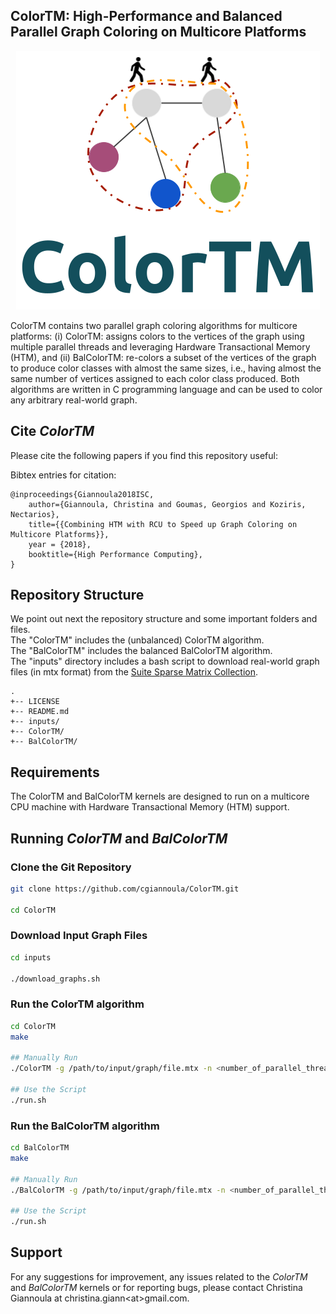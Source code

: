 ## ColorTM: High-Performance and Balanced Parallel Graph Coloring on Multicore Platforms

<p align="center">
  <img width="486" height="414" src="https://github.com/cgiannoula/ColorTM/blob/main/images/ColorTM_Logo.png">
</p>

ColorTM contains two parallel graph coloring algorithms for multicore platforms: (i) ColorTM: assigns colors to the vertices of the graph using multiple parallel threads and leveraging Hardware Transactional Memory (HTM), and (ii) BalColorTM: re-colors a subset of the vertices of the graph to produce color classes with almost the same sizes, i.e., having almost the same number of vertices assigned to each color class produced. Both algorithms are written in C programming language and can be used to color any arbitrary real-world graph.

## Cite <i>ColorTM</i>

Please cite the following papers if you find this repository useful:


Bibtex entries for citation:
```
@inproceedings{Giannoula2018ISC,
    author={Giannoula, Christina and Goumas, Georgios and Koziris, Nectarios},
    title={{Combining HTM with RCU to Speed up Graph Coloring on Multicore Platforms}}, 
    year = {2018},
    booktitle={High Performance Computing},
}
```

## Repository Structure
We point out next the repository structure and some important folders and files.<br> 
The "ColorTM" includes the (unbalanced) ColorTM algorithm.<br>
The "BalColorTM" includes the balanced BalColorTM algorithm.<br>
The "inputs" directory includes a bash script to download real-world graph files (in mtx format) from the [Suite Sparse Matrix Collection](https://sparse.tamu.edu/).<br> 

```
.
+-- LICENSE
+-- README.md
+-- inputs/ 
+-- ColorTM/ 
+-- BalColorTM/ 
```

## Requirements 

The ColorTM and BalColorTM kernels are designed to run on a multicore CPU machine with Hardware Transactional Memory (HTM) support.

## Running <i> ColorTM </i> and <i> BalColorTM </i>

### Clone the Git Repository

```sh
git clone https://github.com/cgiannoula/ColorTM.git

cd ColorTM
```

### Download Input Graph Files

```sh
cd inputs

./download_graphs.sh 
```


### Run the ColorTM algorithm 

```sh
cd ColorTM 
make

## Manually Run  
./ColorTM -g /path/to/input/graph/file.mtx -n <number_of_parallel_threads>

## Use the Script
./run.sh 
```


### Run the BalColorTM algorithm 

```sh
cd BalColorTM 
make

## Manually Run  
./BalColorTM -g /path/to/input/graph/file.mtx -n <number_of_parallel_threads>

## Use the Script
./run.sh 
```


## Support
For any suggestions for improvement, any issues related to the <i>ColorTM</i> and <i>BalColorTM</i> kernels or for reporting bugs, please contact Christina Giannoula at christina.giann\<at\>gmail.com.
